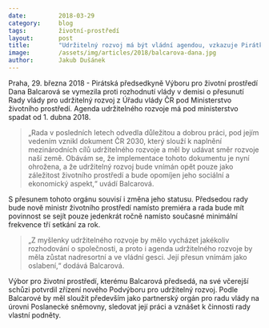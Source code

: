 ```yaml
---
date:         2018-03-29
category:     blog
tags:         životní-prostředí
layout:       post
title:        "Udržitelný rozvoj má být vládní agendou, vzkazuje Pirátka Balcarová"
image:        /assets/img/articles/2018/balcarova-dana.jpg
author:       Jakub Dušánek
---
```



Praha, 29. března 2018 - Pirátská předsedkyně Výboru pro životní prostředí Dana Balcarová se vymezila proti rozhodnutí vlády v demisi o přesunutí Rady vlády pro udržitelný rozvoj z Úřadu vlády ČR pod Ministerstvo životního prostředí. Agenda udržitelného rozvoje má pod ministerstvo spadat od 1. dubna 2018.
 
> „Rada v posledních letech odvedla důležitou a dobrou práci, pod jejím vedením vznikl dokument ČR 2030, který slouží k naplnění mezinárodních cílů udržitelného rozvoje a měl by udávat směr rozvoje naší země. Obávám se, že implementace tohoto dokumentu je nyní ohrožena, a že udržitelný rozvoj bude vnímán opět pouze jako záležitost životního prostředí a bude opomíjen jeho sociální a ekonomický aspekt,“ uvádí Balcarová.
 
S přesunem tohoto orgánu souvisí i změna jeho statusu. Předsedou rady bude nově ministr životního prostředí namísto premiéra a rada bude mít povinnost se sejít pouze jedenkrát ročně namísto současné minimální frekvence tří setkání za rok.
 
> „Z myšlenky udržitelného rozvoje by mělo vycházet jakékoliv rozhodování o společnosti, a proto i agenda udržitelného rozvoje by měla zůstat nadresortní a ve vládní gesci. Její přesun vnímám jako oslabení,“ dodává Balcarová.
 
Výbor pro životní prostředí, kterému Balcarová předsedá, na své včerejší schůzi potvrdil zřízení nového Podvýboru pro udržitelný rozvoj. Podle Balcarové by měl sloužit především jako partnerský orgán pro radu vlády na úrovni Poslanecké sněmovny, sledovat její práci a vznášet k činnosti rady vlastní podněty.

